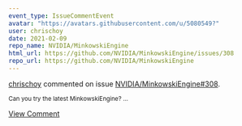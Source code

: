 ```yaml
---
event_type: IssueCommentEvent
avatar: "https://avatars.githubusercontent.com/u/5080549?"
user: chrischoy
date: 2021-02-09
repo_name: NVIDIA/MinkowskiEngine
html_url: https://github.com/NVIDIA/MinkowskiEngine/issues/308
repo_url: https://github.com/NVIDIA/MinkowskiEngine
---
```


<a href='https://github.com/chrischoy' target='_blank'>chrischoy</a> commented on issue <a href='https://github.com/NVIDIA/MinkowskiEngine/issues/308' target='_blank'>NVIDIA/MinkowskiEngine#308</a>.

<small>Can you try the latest MinkowskiEngine?...</small>

<a href='https://github.com/NVIDIA/MinkowskiEngine/issues/308' target='_blank'>View Comment</a>